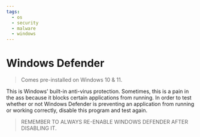 ```yaml
---
tags:
  - os
  - security
  - malware
  - windows
---
```

# Windows Defender

>Comes pre-installed on Windows 10 & 11.

This is Windows' built-in anti-virus protection. Sometimes, this is a pain in the ass because it blocks certain applications from running. In order to test whether or not Windows Defender is preventing an application from running or working correctly, disable this program and test again.

>REMEMBER TO ALWAYS RE-ENABLE WINDOWS DEFENDER AFTER DISABLING IT.
